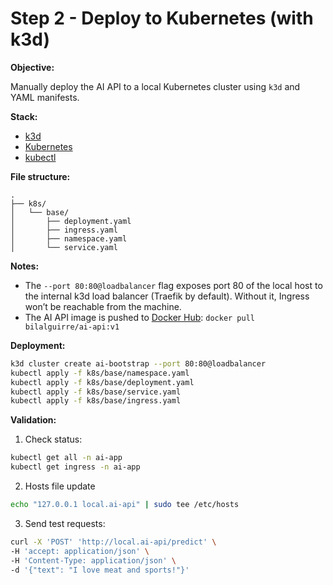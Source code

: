 # Step 2 - Deploy to Kubernetes (with k3d)

**Objective:**

Manually deploy the AI API to a local Kubernetes cluster using `k3d` and YAML manifests.

**Stack:**

- [k3d](https://k3d.io/)
- [Kubernetes](https://kubernetes.io/)
- [kubectl](https://kubernetes.io/docs/reference/kubectl/overview/)

**File structure:**

```
.
├── k8s/
│   └── base/
│       ├── deployment.yaml
│       ├── ingress.yaml
│       ├── namespace.yaml
│       └── service.yaml
```

**Notes:**

- The `--port 80:80@loadbalancer` flag exposes port 80 of the local host to the internal k3d load balancer (Traefik by default). Without it, Ingress won’t be reachable from the machine.
- The AI API image is pushed to [Docker Hub](https://hub.docker.com/): `docker pull bilalguirre/ai-api:v1`

**Deployment:**

```bash
k3d cluster create ai-bootstrap --port 80:80@loadbalancer
kubectl apply -f k8s/base/namespace.yaml
kubectl apply -f k8s/base/deployment.yaml
kubectl apply -f k8s/base/service.yaml
kubectl apply -f k8s/base/ingress.yaml
````

**Validation:**

1. Check status:

```bash
kubectl get all -n ai-app
kubectl get ingress -n ai-app
```

2. Hosts file update

```bash
echo "127.0.0.1 local.ai-api" | sudo tee /etc/hosts
```

3. Send test requests:

```bash
curl -X 'POST' 'http://local.ai-api/predict' \
-H 'accept: application/json' \
-H 'Content-Type: application/json' \
-d '{"text": "I love meat and sports!"}'
```
